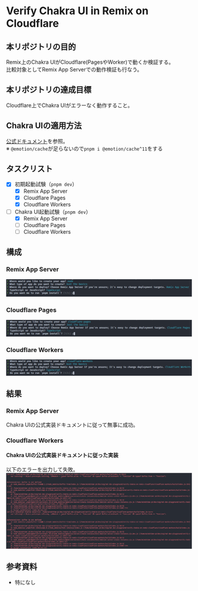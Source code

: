 # Verify Chakra UI in Remix on Cloudflare

## 本リポジトリの目的
Remix上のChakra UIがCloudflare(PagesやWorker)で動くか検証する。  
比較対象としてRemix App Serverでの動作検証も行なう。

## 本リポジトリの達成目標
Cloudflare上でChakra UIがエラーなく動作すること。

## Chakra UIの適用方法
[公式ドキュメント](https://chakra-ui.com/getting-started/remix-guide)を参照。  
※ `@emotion/cache`が足らないので`pnpm i @emotion/cache^11`をする

## タスクリスト
- [x] 初期起動試験（`pnpm dev`）
  - [x] Remix App Server
  - [x] Cloudflare Pages
  - [x] Cloudflare Workers
- [ ] Chakra UI起動試験（`pnpm dev`）
  - [x] Remix App Server
  - [ ] Cloudflare Pages
  - [ ] Cloudflare Workers

## 構成
### Remix App Server
![起動時の選択オプション](./assets/node.png)

### Cloudflare Pages
![起動時の選択オプション](./assets/cloudflare-pages.png)

### Cloudflare Workers
![起動時の選択オプション](./assets/cloudflare-workers.png)

## 結果
### Remix App Server
Chakra UIの公式実装ドキュメントに従って無事に成功。

### Cloudflare Workers
#### Chakra UIの公式実装ドキュメントに従った実装
以下のエラーを出力して失敗。
![Cloudflare WorkersでChakra UIを動かしたときのエラー出力](./assets/cloudflare-workers-failed.png)

## 参考資料
- 特になし
